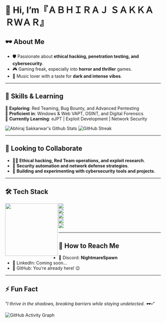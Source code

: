 # 👋 Hi, I’m『ＡＢＨＩＲＡＪ ＳＡＫＫＡＲＷＡＲ』


## 🕶️ About Me  
- 🛡️ Passionate about **ethical hacking, penetration testing, and cybersecurity**.  
- 🎮 Gaming freak, especially into **horror and thriller** games.  
- 🎵 Music lover with a taste for **dark and intense vibes**.  

---

## 🚀 Skills & Learning  

🔹 **Exploring**: Red Teaming, Bug Bounty, and Advanced Pentesting  
🔹 **Proficient in**: Windows & Web VAPT, OSINT, and Digital Forensics  
🔹 **Currently Learning**: eJPT | Exploit Development | Network Security  

![Abhiraj Sakkarwar's Github Stats](https://github-readme-stats.vercel.app/api?username=0xSilentPwn&show_icons=true&theme=radical&count_private=true&bg_color=0d1117&title_color=ff6e96&text_color=ffffff&icon_color=79ff97&border_color=ff6e96)
![GitHub Streak](https://github-readme-streak-stats.herokuapp.com/?user=0xSilentPwn&theme=radical&background=0d1117&border=ff6e96) 


---

## 🤝 Looking to Collaborate  
- 🏴‍☠️ **Ethical hacking, Red Team operations, and exploit research**.  
- 🔬 **Security automation and network defense strategies**.  
- 👾 **Building and experimenting with cybersecurity tools and projects**.  

---

## 🛠️ Tech Stack

<p align="center">
  <img align="left" src="https://github-readme-stats.vercel.app/api/top-langs/?username=0xSilentPwn&layout=compact&theme=radical&bg_color=0d1117&title_color=ff6e96&text_color=ffffff&icon_color=79ff97&border_color=ff6e96" height="170px"/>
  
  <!-- Tech Stack (Vertical) -->
  <p align="left">
    <a href="#"><img src="https://img.shields.io/badge/Python-3776AB?style=for-the-badge&logo=python&logoColor=white"></a><br>
    <a href="#"><img src="https://img.shields.io/badge/Linux-FCC624?style=for-the-badge"></a><br>
    <a href="#"><img src="https://img.shields.io/badge/Metasploit-5C2019?style=for-the-badge&logo=metasploit&logoColor=white"></a><br>
    <a href="#"><img src="https://img.shields.io/badge/Burp_Suite-FF6F00?style=for-the-badge&logo=burp-suite&logoColor=white"></a><br>
    <a href="#"><img src="https://img.shields.io/badge/Wireshark-0078D7?style=for-the-badge&logo=wireshark&logoColor=white"></a>
  </p>
</p>





---
## 📡 How to Reach Me  
- 💬 Discord: **NightmareSpawn**  
- 🔗 LinkedIn: Coming soon...  
- 📜 GitHub: You're already here! 😉  

---

## ⚡ Fun Fact  
_"I thrive in the shadows, breaking barriers while staying undetected. 🕶️💀"_

![GitHub Activity Graph](https://github-readme-activity-graph.vercel.app/graph?username=0xSilentPwn&theme=dracula)  

